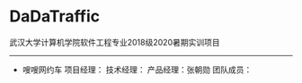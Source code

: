 # DaDaTraffic
武汉大学计算机学院软件工程专业2018级2020暑期实训项目
****************************************************

* 嗖嗖网约车
项目经理：
技术经理：
产品经理：张朝勋
团队成员：